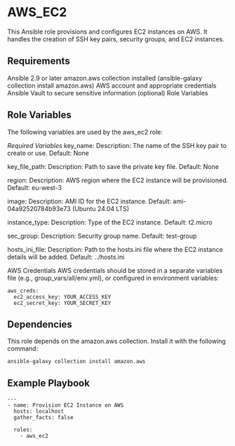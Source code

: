 AWS_EC2
=========

This Ansible role provisions and configures EC2 instances on AWS. It handles the creation of SSH key pairs, security groups, and EC2 instances.

Requirements
------------
Ansible 2.9 or later
amazon.aws collection installed (ansible-galaxy collection install amazon.aws)
AWS account and appropriate credentials
Ansible Vault to secure sensitive information (optional)
Role Variables


Role Variables
--------------

The following variables are used by the aws_ec2 role:

*Required Variables*
key_name:
Description: The name of the SSH key pair to create or use.
Default: None


key_file_path:
Description: Path to save the private key file.
Default: None

region:
Description: AWS region where the EC2 instance will be provisioned.
Default: eu-west-3

image:
Description: AMI ID for the EC2 instance.
Default: ami-04a92520784b93e73 (Ubuntu 24.04 LTS)

instance_type:
Description: Type of the EC2 instance.
Default: t2.micro

sec_group:
Description: Security group name.
Default: test-group

hosts_ini_file:
Description: Path to the hosts.ini file where the EC2 instance details will be added.
Default: ../hosts.ini

AWS Credentials
AWS credentials should be stored in a separate variables file (e.g., group_vars/all/env.yml), or configured in environment variables:
```
aws_creds:
  ec2_access_key: YOUR_ACCESS_KEY
  ec2_secret_key: YOUR_SECRET_KEY
```

Dependencies
------------

This role depends on the amazon.aws collection. Install it with the following command:
```
ansible-galaxy collection install amazon.aws

```

Example Playbook
----------------

```
---
- name: Provision EC2 Instance on AWS
  hosts: localhost
  gather_facts: false

  roles:
    - aws_ec2
```
